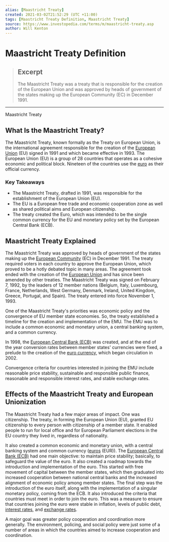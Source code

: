 ```yaml
---
alias: [Maastricht Treaty]
created: 2021-03-02T21:52:29 (UTC +11:00)
tags: [Maastricht Treaty Definition, Maastricht Treaty]
source: https://www.investopedia.com/terms/m/maastricht-treaty.asp
author: Will Kenton
---
```


# Maastricht Treaty Definition

> ## Excerpt
> The Maastricht Treaty was a treaty that is responsible for the creation of the European Union and was approved by heads of government of the states making up the European Community (EC) in December 1991.

---

Maastricht Treaty
## What Is the Maastricht Treaty?

The Maastricht Treaty, known formally as the Treaty on European Union, is the international agreement responsible for the creation of the [European Union](https://www.investopedia.com/terms/e/europeanunion.asp) (EU) signed in 1991 and which became effective in 1993. The European Union (EU) is a group of 28 countries that operates as a cohesive economic and political block. Nineteen of the countries use the [euro](https://www.investopedia.com/terms/e/euro.asp) as their official currency.

### Key Takeaways

-   The Maastricht Treaty, drafted in 1991, was responsible for the establishment of the European Union (EU).
-   The EU is a European free trade and economic cooperation zone as well as shared political aims and European citizenship.
-   The treaty created the Euro, which was intended to be the single common currency for the EU and monetary policy set by the European Central Bank (ECB).

## Maastricht Treaty Explained

The Maastricht Treaty was approved by heads of government of the states making up the [European Community](https://www.investopedia.com/terms/e/european-community.asp) (EC) in December 1991. The treaty required voters in each country to approve the European Union, which proved to be a hotly debated topic in many areas. The agreement took ended with the creation of the [European Union](https://www.investopedia.com/terms/e/europeanunion.asp) and has since been amended by other treaties. The Maastricht Treaty was signed on February 7, 1992, by the leaders of 12 member nations (Belgium, Italy, Luxembourg, France, Netherlands, West Germany, Denmark, Ireland, United Kingdom, Greece, Portugal, and Spain). The treaty entered into force November 1, 1993.

One of the Maastricht Treaty's priorities was economic policy and the convergence of EU member state economies. So, the treaty established a timeline for the creation and implementation of the EMU. The EMU was to include a common economic and monetary union, a central banking system, and a common currency.

In 1998, the [European Central Bank (ECB)](https://www.investopedia.com/terms/e/europeancentralbank.asp) was created, and at the end of the year conversion rates between member states' currencies were fixed, a prelude to the creation of the [euro currency](https://www.investopedia.com/terms/e/eur.asp), which began circulation in 2002.

Convergence criteria for countries interested in joining the EMU include reasonable price stability, sustainable and responsible public finance, reasonable and responsible interest rates, and stable exchange rates. 

## Effects of the Maastricht Treaty and European Unionization 

The Maastricht Treaty had a few major areas of impact. One was citizenship. The treaty, in forming the European Union (EU), granted EU citizenship to every person with citizenship of a member state. It enabled people to run for local office and for European Parliament elections in the EU country they lived in, regardless of nationality.  

It also created a common economic and monetary union, with a central banking system and common currency ([euros](https://www.investopedia.com/terms/e/euro.asp) (EUR)). The [European Central Bank (ECB)](https://www.investopedia.com/terms/e/europeancentralbank.asp) had one main objective: to maintain price stability; basically, to safeguard the value of the euro. It also created a roadmap towards the introduction and implementation of the euro. This started with free movement of capital between the member states, which then graduated into increased cooperation between national central banks and the increased alignment of economic policy among member states. The final step was the introduction of the euro itself, along with the implementation of a singular monetary policy, coming from the ECB. It also introduced the criteria that countries must meet in order to join the euro. This was a measure to ensure that countries joining the euro were stable in inflation, levels of public debt, [interest rates](https://www.investopedia.com/terms/i/interestrate.asp), and [exchange rates](https://www.investopedia.com/terms/e/exchangerate.asp). 

A major goal was greater policy cooperation and coordination more generally. The environment, policing, and social policy were just some of a number of areas in which the countries aimed to increase cooperation and coordination.
